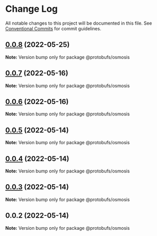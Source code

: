# Change Log

All notable changes to this project will be documented in this file.
See [Conventional Commits](https://conventionalcommits.org) for commit guidelines.

## [0.0.8](https://github.com/cosmology-finance/proto-registry/compare/@protobufs/osmosis@0.0.7...@protobufs/osmosis@0.0.8) (2022-05-25)

**Note:** Version bump only for package @protobufs/osmosis





## [0.0.7](https://github.com/cosmology-finance/proto-registry/compare/@protobufs/osmosis@0.0.6...@protobufs/osmosis@0.0.7) (2022-05-16)

**Note:** Version bump only for package @protobufs/osmosis





## [0.0.6](https://github.com/cosmology-finance/proto-registry/compare/@protobufs/osmosis@0.0.5...@protobufs/osmosis@0.0.6) (2022-05-16)

**Note:** Version bump only for package @protobufs/osmosis





## [0.0.5](https://github.com/cosmology-finance/proto-registry/compare/@protobufs/osmosis@0.0.4...@protobufs/osmosis@0.0.5) (2022-05-14)

**Note:** Version bump only for package @protobufs/osmosis





## [0.0.4](https://github.com/cosmology-finance/proto-registry/compare/@protobufs/osmosis@0.0.3...@protobufs/osmosis@0.0.4) (2022-05-14)

**Note:** Version bump only for package @protobufs/osmosis





## [0.0.3](https://github.com/cosmology-finance/proto-registry/compare/@protobufs/osmosis@0.0.2...@protobufs/osmosis@0.0.3) (2022-05-14)

**Note:** Version bump only for package @protobufs/osmosis





## 0.0.2 (2022-05-14)

**Note:** Version bump only for package @protobufs/osmosis
